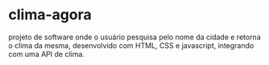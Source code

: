 # clima-agora
projeto de software onde o usuário pesquisa pelo nome da cidade e retorna o clima da mesma, desenvolvido com HTML, CSS e javascript, integrando com uma API de clima.
